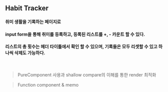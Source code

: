 ## Habit Tracker

#### 취미 생활을 기록하는 페이지로
#### input form을 통해 취미를 등록하고, 등록된 리스트를 +, - 카운트 할 수 있다.
#### 리스트의 총 횟수는 헤더 타이틀에서 확인 할 수 있으며, 기록들은 모두 리셋할 수 있고 하나씩 삭제도 가능하다.
<br>

> PureComponent 사용과 shallow compare의 이해를 통한 render 최적화
>  <br>

> Function component & memo
